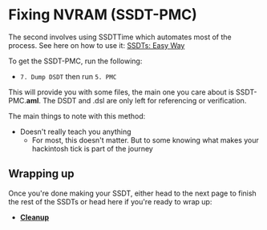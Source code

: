 # Fixing NVRAM (SSDT-PMC)

The second involves using SSDTTime which automates most of the process. See here on how to use it: [SSDTs: Easy Way](/ssdt-methods/ssdt-easy.md)

To get the SSDT-PMC, run the following:

* `7. Dump DSDT` then run `5. PMC`

This will provide you with some files, the main one you care about is SSDT-PMC.**aml**. The DSDT and .dsl are only left for referencing or verification.

The main things to note with this method:

* Doesn't really teach you anything
  * For most, this doesn't matter. But to some knowing what makes your hackintosh tick is part of the journey

## Wrapping up

Once you're done making your SSDT, either head to the next page to finish the rest of the SSDTs or head here if you're ready to wrap up:

* [**Cleanup**](/cleanup.md)
